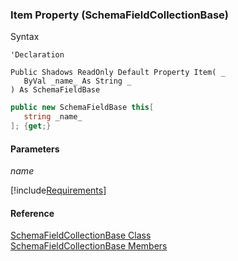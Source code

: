 ﻿### Item Property (SchemaFieldCollectionBase)

Syntax

```vbnet
'Declaration

Public Shadows ReadOnly Default Property Item( _
   ByVal _name_ As String _
) As SchemaFieldBase
```

```csharp
public new SchemaFieldBase this[ 
   string _name_
]; {get;}
```

#### Parameters

_name_

[!include[Requirements](../partials/requirements.md)]

#### Reference

[SchemaFieldCollectionBase Class](fcSDK~FChoice.Foundation.Clarify.Schema.SchemaFieldCollectionBase.md)  
[SchemaFieldCollectionBase Members](fcSDK~FChoice.Foundation.Clarify.Schema.SchemaFieldCollectionBase_members.md)